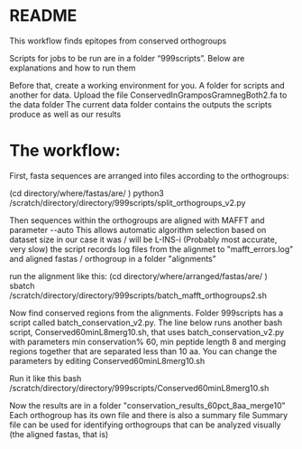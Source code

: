 # README

This workflow finds epitopes from conserved orthogroups

Scripts for jobs to be run are in a folder “999scripts”. 
Below are explanations and how to run them 

Before that, create a working environment for you. 
A folder for scripts and another for data. 
Upload the file ConservedInGramposGramnegBoth2.fa to the data folder 
The current data folder contains the outputs the scripts produce as well as our results

# The workflow:

First, fasta sequences are arranged into files according to the orthogroups:

(cd directory/where/fastas/are/ )
python3 /scratch/directory/directory/999scripts/split_orthogroups_v2.py

Then sequences within the orthogroups are aligned with MAFFT and parameter --auto
This allows automatic algorithm selection based on dataset size
in our case it was / will be L-INS-i (Probably most accurate, very slow) 
the script records log files from the alignmet to "mafft_errors.log"
and aligned fastas / orthogroup in a folder "alignments" 

run the alignment like this:
(cd directory/where/arranged/fastas/are/ )
sbatch /scratch/directory/directory/999scripts/batch_mafft_orthogroups2.sh

Now find conserved regions from the alignments.
Folder 999scripts has a script called batch_conservation_v2.py.
The line below runs another bash script, Conserved60minL8merg10.sh, 
that uses batch_conservation_v2.py with parameters min conservation% 60,
min peptide length 8 and merging regions together that are separated 
less than 10 aa. 
You can change the parameters by editing Conserved60minL8merg10.sh  

Run it like this
bash /scratch/directory/directory/999scripts/Conserved60minL8merg10.sh

Now the results are in a folder "conservation_results_60pct_8aa_merge10"
Each orthogroup has its own file and there is also a summary file 
Summary file can be used for identifying orthogroups that can be 
analyzed visually (the aligned fastas, that is)

